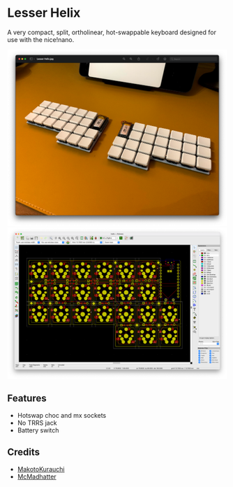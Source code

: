 # Lesser Helix

A very compact, split, ortholinear, hot-swappable keyboard designed for use
with the nice!nano.

![Lesser Helix](README-photo.png)
![Lesser Helix Kicad](README-kicad.png)

## Features

- Hotswap choc and mx sockets
- No TRRS jack
- Battery switch

## Credits

- [MakotoKurauchi](https://github.com/MakotoKurauchi/helix)
- [McMadhatter](https://github.com/mcmadhatter/helix)